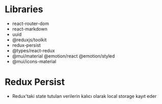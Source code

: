 # Libraries

- react-router-dom
- react-markdown
- uuid
- @reduxjs/toolkit
- redux-persist
- @types/react-redux
- @mui/material @emotion/react @emotion/styled
- @mui/icons-material

# Redux Persist

- Redux'taki state tutulan verilerin kalıcı olarak local storage kayıt eder
